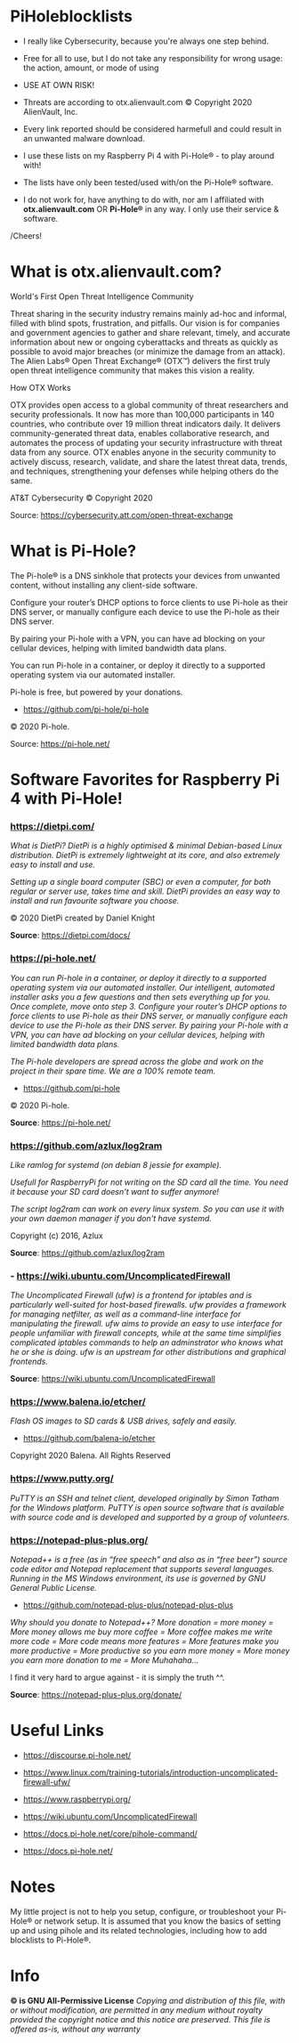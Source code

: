 # PiHoleblocklists

- I really like Cybersecurity, because you're always one step behind.

- Free for all to use, but I do not take any responsibility for wrong usage: the action, amount, or mode of using

- USE AT OWN RISK!

- Threats are according to otx.alienvault.com © Copyright 2020 AlienVault, Inc.

- Every link reported should be considered harmefull and could result in an unwanted malware download.

- I use these lists on my Raspberry Pi 4 with Pi-Hole® - to play around with! 

- The lists have only been tested/used with/on the Pi-Hole® software.

- I do not work for, have anything to do with, nor am I affiliated with **otx.alienvault.com** OR **Pi-Hole®** in any way. I only use their service & software.

/Cheers!


# What is otx.alienvault.com?

World's First Open Threat Intelligence Community

Threat sharing in the security industry remains mainly ad-hoc and informal, filled with blind spots, frustration, and pitfalls. Our vision is for companies and government agencies to gather and share relevant, timely, and accurate information about new or ongoing cyberattacks and threats as quickly as possible to avoid major breaches (or minimize the damage from an attack). The Alien Labs® Open Threat Exchange® (OTX™) delivers the first truly open threat intelligence community that makes this vision a reality.

How OTX Works

OTX provides open access to a global community of threat researchers and security professionals. It now has more than 100,000 participants in 140 countries, who contribute over 19 million threat indicators daily. It delivers community-generated threat data, enables collaborative research, and automates the process of updating your security infrastructure with threat data from any source. OTX enables anyone in the security community to actively discuss, research, validate, and share the latest threat data, trends, and techniques, strengthening your defenses while helping others do the same.

AT&T Cybersecurity © Copyright 2020

Source: https://cybersecurity.att.com/open-threat-exchange


# What is Pi-Hole?

The Pi-hole® is a DNS sinkhole that protects your devices from unwanted content, without installing any client-side software.

Configure your router’s DHCP options to force clients to use Pi-hole as their DNS server, or manually configure each device​ to use the Pi-hole as their DNS server.

By pairing your Pi-hole with a VPN, you can have ad blocking on your cellular devices, helping with limited bandwidth data plans.

You can run Pi-hole in a container, or deploy it directly to a supported operating system via our automated installer.

Pi-hole is free, but powered by your donations.

- https://github.com/pi-hole/pi-hole

© 2020 Pi-hole.

Source: https://pi-hole.net/


# Software Favorites for Raspberry Pi 4 with Pi-Hole!


### https://dietpi.com/
*What is DietPi?*
*DietPi is a highly optimised & minimal Debian-based Linux distribution. DietPi is extremely lightweight at its core, and also extremely easy to install and use.*

*Setting up a single board computer (SBC) or even a computer, for both regular or server use, takes time and skill. DietPi provides an easy way to install and run favourite software you choose.*

© 2020 DietPi created by Daniel Knight

**Source**: https://dietpi.com/docs/


### https://pi-hole.net/
*You can run Pi-hole in a container, or deploy it directly to a supported operating system via our automated installer.*
*Our intelligent, automated installer asks you a few questions and then sets everything up for you.  Once complete, move onto step 3.*
*Configure your router’s DHCP options to force clients to use Pi-hole as their DNS server, or manually configure each device​ to use the Pi-hole as their DNS server.*
*By pairing your Pi-hole with a VPN, you can have ad blocking on your cellular devices, helping with limited bandwidth data plans.*

*The Pi-hole developers are spread across the globe and work on the project in their spare time.  We are a 100% remote team.*

- https://github.com/pi-hole

©  2020 Pi-hole.  

**Source**: https://pi-hole.net/


### https://github.com/azlux/log2ram

*Like ramlog for systemd (on debian 8 jessie for example).*

*Usefull for RaspberryPi for not writing on the SD card all the time. You need it because your SD card doesn't want to suffer anymore!*

*The script log2ram can work on every linux system. So you can use it with your own daemon manager if you don't have systemd.*

Copyright (c) 2016, Azlux

**Source**: https://github.com/azlux/log2ram


### - https://wiki.ubuntu.com/UncomplicatedFirewall
*The Uncomplicated Firewall (ufw) is a frontend for iptables and is particularly well-suited for host-based firewalls. ufw provides a framework for managing netfilter, as well as a command-line interface for manipulating the firewall. ufw aims to provide an easy to use interface for people unfamiliar with firewall concepts, while at the same time simplifies complicated iptables commands to help an adminstrator who knows what he or she is doing. ufw is an upstream for other distributions and graphical frontends.*

**Source**: https://wiki.ubuntu.com/UncomplicatedFirewall


### https://www.balena.io/etcher/
*Flash OS images to SD cards & USB drives, safely and easily.*

- https://github.com/balena-io/etcher

Copyright 2020 Balena. All Rights Reserved


### https://www.putty.org/
*PuTTY is an SSH and telnet client, developed originally by Simon Tatham for the Windows platform. PuTTY is open source software that is available with source code and is developed and supported by a group of volunteers.*


### https://notepad-plus-plus.org/
*Notepad++ is a free (as in “free speech” and also as in “free beer”) source code editor and Notepad replacement that supports several languages. Running in the MS Windows environment, its use is governed by GNU General Public License.*

- https://github.com/notepad-plus-plus/notepad-plus-plus

*Why should you donate to Notepad++?*
*More donation = more money = More money allows me buy more coffee = More coffee makes me write more code = More code means more features = More features make you more productive = More productive so you earn more money = More money you earn more donation to me = More Muhahaha…*

I find it very hard to argue against - it is simply the truth ^^.

**Source**: https://notepad-plus-plus.org/donate/


# Useful Links
- https://discourse.pi-hole.net/

- https://www.linux.com/training-tutorials/introduction-uncomplicated-firewall-ufw/

- https://www.raspberrypi.org/

- https://wiki.ubuntu.com/UncomplicatedFirewall

- https://docs.pi-hole.net/core/pihole-command/

- https://docs.pi-hole.net/


# Notes
My little project is not to help you setup, configure, or troubleshoot your Pi-Hole® or network setup. It is assumed that you know the basics of setting up and using pihole and its related technologies, including how to add blocklists to Pi-Hole®. 


# Info
**© is GNU All-Permissive License**
*Copying and distribution of this file, with or without modification,
are permitted in any medium without royalty provided the copyright
notice and this notice are preserved.  This file is offered as-is,
without any warranty*
